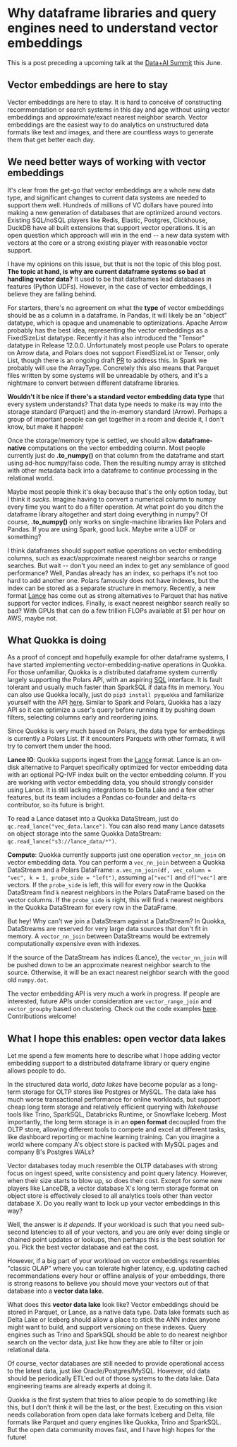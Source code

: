 # Why dataframe libraries and query engines need to understand vector embeddings

This is a post preceding a upcoming talk at the [Data+AI Summit](https://www.databricks.com/dataaisummit/) this June. 

## Vector embeddings are here to stay

Vector embeddings are here to stay. It is hard to conceive of constructing recommendation or search systems in this day and age without using vector embeddings and approximate/exact nearest neighbor search. Vector embeddings are the easiest way to do analytics on unstructured data formats like text and images, and there are countless ways to generate them that get better each day.

## We need better ways of working with vector embeddings

It's clear from the get-go that vector embeddings are a whole new data type, and significant changes to current data systems are needed to support them well. Hundreds of millions of VC dollars have poured into making a new generation of databases that are optimized around vectors. Existing SQL/noSQL players like Redis, Elastic, Postgres, Clickhouse, DuckDB have all built extensions that support vector operations. It is an open question which approach will win in the end -- a new data system with vectors at the core or a strong existing player with reasonable vector support.

I have my opinions on this issue, but that is not the topic of this blog post. **The topic at hand, is why are current dataframe systems so bad at handling vector data?** It used to be that dataframes lead databases in features (Python UDFs). However, in the case of vector embeddings, I believe they are falling behind.

For starters, there's no agreement on what the **type** of vector embeddings should be as a column in a dataframe. In Pandas, it will likely be an "object" datatype, which is opaque and unamenable to optimizations. Apache Arrow probably has the best idea, representing the vector embeddings as a FixedSizeList datatype. Recently it has also introduced the "Tensor" datatype in Release 12.0.0. Unfortunately most people use Polars to operate on Arrow data, and Polars does not support FixedSizeList or Tensor, only List, though there is an ongoing draft [PR](https://github.com/pola-rs/polars/pull/8342) to address this. In Spark we probably will use the ArrayType. Concretely this also means that Parquet files written by some systems will be unreadable by others, and it's a nightmare to convert between different dataframe libraries. 

**Wouldn't it be nice if there's a standard vector embedding data type** that every system understands? That data type needs to make its way into the storage standard (Parquet) and the in-memory standard (Arrow). Perhaps a group of important people can get together in a room and decide it, I don't know, but make it happen!

 Once the storage/memory type is settled, we should allow **dataframe-native** computations on the vector embedding column. Most people currently just do **.to_numpy()** on that column from the dataframe and start using ad-hoc numpy/faiss code. Then the resulting numpy array is stitched with other metadata back into a dataframe to continue processing in the relational world. 

Maybe most people think it's okay because that's the only option today, but I think it *sucks*. Imagine having to convert a numerical column to numpy every time you want to do a filter operation. At what point do you ditch the dataframe library altogether and start doing everything in numpy? Of course, **.to_numpy()** only works on single-machine libraries like Polars and Pandas. If you are using Spark, good luck. Maybe write a UDF or something? 

I think dataframes should support native operations on vector embedding columns, such as exact/approximate nearest neighbor searchs or range searches. But wait -- don't you need an index to get any semblance of good performance? Well, Pandas already has an index, so perhaps it's not too hard to add another one. Polars famously does not have indexes, but the index can be stored as a separate structure in memory. Recently, a new format [Lance](https://github.com/eto-ai/lance) has come out as strong alternatives to Parquet that has native support for vector indices. Finally, is exact nearest neighbor search really so bad? With GPUs that can do a few trillion FLOPs available at $1 per hour on AWS, maybe not. 

## What Quokka is doing

As a proof of concept and hopefully example for other dataframe systems, I have started implementing vector-embedding-native operations in Quokka. For those unfamiliar, Quokka is a distributed dataframe system currently largely supporting the Polars API, with an aspiring [SQL](https://github.com/marsupialtail/quokka/blob/master/pyquokka/sql.py) interface. It is fault tolerant and usually much faster than SparkSQL if data fits in memory. You can also use Quokka locally, just do `pip3 install pyquokka` and familiarize yourself with the API [here](https://marsupialtail.github.io/quokka/simple/). Similar to Spark and Polars, Quokka has a lazy API so it can optimize a user's query before running it by pushing down filters, selecting columns early and reordering joins.

Since Quokka is very much based on Polars, the data type for embeddings is currently a Polars List. If it encounters Parquets with other formats, it will try to convert them under the hood.

**Lance IO**: Quokka supports ingest from the [Lance](https://github.com/eto-ai/lance) format. Lance is an on-disk alternative to Parquet specifically optimized for vector embedding data with an optional PQ-IVF index built on the vector embedding column. If you are working with vector embedding data, you should strongly consider using Lance. It is still lacking integrations to Delta Lake and a few other features, but its team includes a Pandas co-founder and delta-rs contributor, so its future is bright.

To read a Lance dataset into a Quokka DataStream, just do `qc.read_lance("vec_data.lance")`. You can also read many Lance datasets on object storage into the same Quokka DataStream: `qc.read_lance("s3://lance_data/*")`. 

**Compute**: Quokka currently supports just one operation `vector_nn_join` on vector embedding data. You can perform a `vec_nn_join` between a Quokka DataStream and a Polars DataFrame: `a.vec_nn_join(df, vec_column = "vec", k = 1, probe_side = "left")`, assuming `a["vec"]` and `df["vec"]` are vectors. If the `probe_side` is left, this will for every row in the Quokka DataStream find `k` nearest neighbors in the Polars DataFrame based on the vector columns. If the `probe_side` is right, this will find `k` nearest neighbors in the Quokka DataStream for every row in the DataFrame. 

But hey! Why can't we join a DataStream against a DataStream? In Quokka, DataStreams are reserved for very large data sources that don't fit in memory. A `vector_nn_join` between DataStreams would be extremely computationally expensive even with indexes.

If the source of the DataStream has indices (Lance), the `vector_nn_join` will be pushed down to be an approximate nearest neighbor search to the source. Otherwise, it will be an exact nearest neighbor search with the good old `numpy.dot`.

The vector embedding API is very much a work in progress. If people are interested, future APIs under consideration are `vector_range_join` and `vector_groupby` based on clustering. Check out the code examples [here](https://github.com/marsupialtail/quokka/blob/master/apps/vectors/do_lance.py). Contributions welcome!

## What I hope this enables: open vector data lakes

Let me spend a few moments here to describe what I hope adding vector embedding support to a distributed dataframe library or query engine allows people to do.

In the structured data world, *data lakes* have become popular as a long-term storage for OLTP stores like Postgres or MySQL. The data lake has much worse transactional performance for online workloads, but support cheap long term storage and relatively efficient querying with *lakehouse* tools like Trino, SparkSQL, Databricks Runtime, or Snowflake Iceberg. Most importantly, the long term storage is in an **open format** decoupled from the OLTP store, allowing different tools to compete and excel at different tasks, like dashboard reporting or machine learning training. Can you imagine a world where company A's object store is packed with MySQL pages and company B's Postgres WALs?

Vector databases today much resemble the OLTP databases with strong focus on ingest speed, write consistency and point query latency. However, when their size starts to blow up, so does their cost. Except for some new players like LanceDB, a vector database X's long term storage format on object store is effectively closed to all analytics tools other than vector database X. Do you really want to lock up your vector embeddings in this way?

Well, the answer is *it depends*. If your workload is such that you need sub-second latencies to all of your vectors, and you are only ever doing single or chained point updates or lookups, then perhaps this *is* the best solution for you. Pick the best vector database and eat the cost.

However, if a big part of your workload on vector embeddings resembles "classic OLAP" where you can tolerate higher latency, e.g. updating cached recommendations every hour or offline analysis of your embeddings, there is strong reasons to believe you should move your vectors out of that database into a **vector data lake**.

What does this **vector data lake** look like? Vector embeddings should be stored in Parquet, or Lance, as a native data type. Data lake formats such as Delta Lake or Iceberg should allow a place to stick the ANN index anyone might want to build, and support versioning on these indexes. Query engines such as Trino and SparkSQL should be able to do nearest neighbor search on the vector data, just like how they are able to filter or join relational data.

Of course, vector databases are still needed to provide operational access to the latest data, just like Oracle/Postgres/MySQL. However, old data should be periodically ETL'ed out of those systems to the data lake. Data engineering teams are already experts at doing it.

Quokka is the first system that tries to allow people to do something like this, but I don't think it will be the last, or the best. Executing on this vision needs collaboration from open data lake formats Iceberg and Delta, file formats like Parquet and query engines like Quokka, Trino and SparkSQL. But the open data community moves fast, and I have high hopes for the future!
